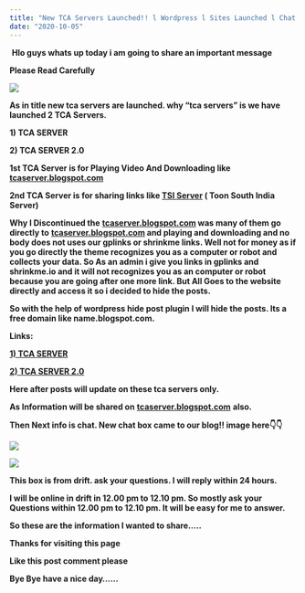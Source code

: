 ```yaml
---
title: "New TCA Servers Launched!! l Wordpress l Sites Launched l Chat to our blog l Message l Tamil Cartoon Anime"
date: "2020-10-05"
---
```


 **Hlo guys whats up today i am going to share an important message** 

**Please Read Carefully**

[![](https://1.bp.blogspot.com/-mKOTGIT5SmM/Xxv8nN7k6GI/AAAAAAAAAb4/b9L9gVZN_KIw4-9_oPoX0-ETAawCjwNigCLcBGAsYHQ/s320/home02_alerts.jpg)](https://1.bp.blogspot.com/-mKOTGIT5SmM/Xxv8nN7k6GI/AAAAAAAAAb4/b9L9gVZN_KIw4-9_oPoX0-ETAawCjwNigCLcBGAsYHQ/s320/home02_alerts.jpg)

  
**As in title new tca servers are launched. why “tca servers” is we have launched 2 TCA Servers.**

**1) TCA SERVER**

**2) TCA SERVER 2.0** 

**1st TCA Server is for Playing Video And Downloading like [tcaserver.blogspot.com](https://tcaserver.blogspot.com/)**

**2nd TCA Server is for sharing links like [TSI Server](https://get.tsiserver.xyz/archives/33) ( Toon South India Server)**

**Why I Discontinued the** **[tcaserver.blogspot.com](https://tcaserver.blogspot.com/) was many of them go directly to** **[tcaserver.blogspot.com](https://tcaserver.blogspot.com/) and playing and downloading and no body does not uses our gplinks or shrinkme links. Well not for money as if you go directly the theme recognizes you as a computer or robot and collects your data. So As an admin i give you links in gplinks and shrinkme.io and it will not recognizes you as an computer or robot because you are going after one more link. But All Goes to the website directly and access it so i decided to hide the posts.**

**So with the help of wordpress hide post plugin I will hide the posts. Its a free domain like name.blogspot.com.**

**Links:**

**[1) TCA SERVER](http://tcaserver.unaux.com/?i=1)**

**[2) TCA SERVER 2.0](http://tcaserver2.0.ezyro.com/?i=2)**

  

**Here after posts will update on these tca servers only.**

  

**As Information will be shared on** **[tcaserver.blogspot.com](https://tcaserver.blogspot.com/)** **also.**

**Then Next info is chat. New chat box came to our blog!! image here👇👇**

[![](https://1.bp.blogspot.com/-IUjmYYkOvF8/X3qtv-Z8n8I/AAAAAAAAAFQ/jac6SSZOX34mlCdidKroyiRg4Cc1UquywCLcBGAsYHQ/s320/Screenshot_873.png)](https://1.bp.blogspot.com/-IUjmYYkOvF8/X3qtv-Z8n8I/AAAAAAAAAFQ/jac6SSZOX34mlCdidKroyiRg4Cc1UquywCLcBGAsYHQ/s530/Screenshot_873.png)

[![](https://1.bp.blogspot.com/-bcQz-kOM2ic/X3qtyUl_GSI/AAAAAAAAAFU/ukO3rb_EZacuT8fMmPA0G0Qh9_cpouRxgCLcBGAsYHQ/s0/Screenshot_874.png)](https://1.bp.blogspot.com/-bcQz-kOM2ic/X3qtyUl_GSI/AAAAAAAAAFU/ukO3rb_EZacuT8fMmPA0G0Qh9_cpouRxgCLcBGAsYHQ/s308/Screenshot_874.png)

**This box is from drift. ask your questions. I will reply within 24 hours.**

**I will be online in drift in 12.00 pm to 12.10 pm. So mostly ask your Questions within 12.00 pm to 12.10 pm. It will be easy for me to** **answer.**

  

**So these are the information I wanted to share…..**

**Thanks for visiting this page**

**Like this post comment please**

**Bye Bye have a nice day……**
